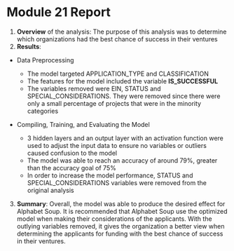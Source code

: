 ﻿# Module 21 Report 
1.  **Overview**  of the analysis: The purpose of this analysis was to determine which organizations had the best chance of success in their ventures    
2.  **Results**: 
-   Data Preprocessing
    
    -   The model targeted APPLICATION_TYPE  and CLASSIFICATION
    -   The features for the model included the variable **IS_SUCCESSFUL**
    -   The variables removed were EIN, STATUS and SPECIAL_CONSIDERATIONS. They were removed since there were only a small percentage of projects that were in the minority categories
  -	Compiling, Training, and Evaluating the Model
    
    -   3 hidden layers and an output layer with an activation function were used to adjust the input data to ensure no variables or outliers caused confusion to the model
    -   The model was able to reach an accuracy of around 79%, greater than the accuracy goal of 75%
    -   In order to increase the model performance, STATUS and SPECIAL_CONSIDERATIONS variables were removed from the original analysis

3.  **Summary**: Overall, the model was able to produce the desired effect for Alphabet Soup. It is recommended that Alphabet Soup use the optimized model when making their considerations of the applicants. With the outlying variables removed, it gives the organization a better view when determining the applicants for funding with the best chance of success in their ventures.
